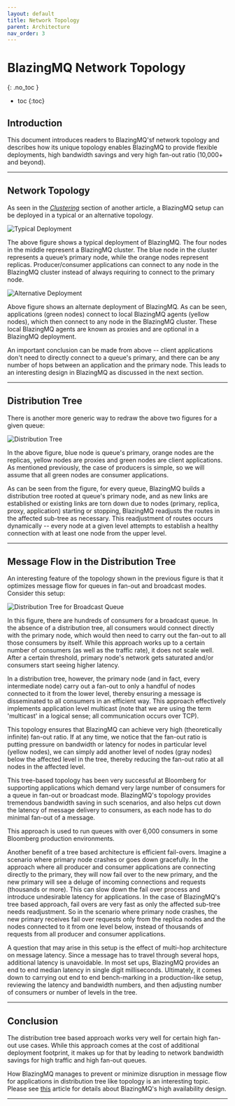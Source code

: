 ```yaml
---
layout: default
title: Network Topology
parent: Architecture
nav_order: 3
---
```


# BlazingMQ Network Topology
{: .no_toc }

* toc
{:toc}

## Introduction

This document introduces readers to BlazingMQ'sf network topology and describes
how its unique topology enables BlazingMQ to provide flexible deployments, high
bandwidth savings and very high fan-out ratio (10,000+ and beyond).

---

## Network Topology

As seen in the [*Clustering*](../clustering#clustering) section of another
article, a BlazingMQ setup can be deployed in a typical or an alternative
topology.

![Typical Deployment](../../../assets/images/TypicalDeployment.png "Typical BlazingMQ Deployment")

The above figure shows a typical deployment of BlazingMQ.  The four nodes in
the middle represent a BlazingMQ cluster.  The blue node in the cluster
represents a queue’s primary node, while the orange nodes represent
replicas.  Producer/consumer applications can connect to any node in the
BlazingMQ cluster instead of always requiring to connect to the primary node.

![Alternative Deployment](../../../assets/images/AlternativeDeployment.png "Alternative BlazingMQ Deployment")

Above figure shows an alternate deployment of BlazingMQ.  As can be seen,
applications (green nodes) connect to local BlazingMQ agents (yellow nodes),
which then connect to any node in the BlazingMQ cluster.  These local BlazingMQ
agents are known as proxies and are optional in a BlazingMQ deployment.

An important conclusion can be made from above -- client applications don't
need to directly connect to a queue's primary, and there can be any number of
hops between an application and the primary node.  This leads to an interesting
design in BlazingMQ as discussed in the next section.

---

## Distribution Tree

There is another more generic way to redraw the above two figures for a given
queue:

![Distribution Tree](../../../assets/images/tree1.png)

In the above figure, blue node is queue's primary, orange nodes are the
replicas, yellow nodes are proxies and green nodes are client applications.  As
mentioned previously, the case of producers is simple, so we will assume that
all green nodes are consumer applications.

As can be seen from the figure, for every queue, BlazingMQ builds a
distribution tree rooted at queue's primary node, and as new links are
established or existing links are torn down due to nodes (primary, replica,
proxy, application) starting or stopping, BlazingMQ readjusts the routes in the
affected sub-tree as necessary.  This readjustment of routes occurs dynamically
-- every node at a given level attempts to establish a healthy connection with
at least one node from the upper level.

---

## Message Flow in the Distribution Tree

An interesting feature of the topology shown in the previous figure is that it
optimizes message flow for queues in fan-out and broadcast modes.  Consider
this setup:

![Distribution Tree for Broadcast Queue](../../../assets/images/tree2.png)

In this figure, there are hundreds of consumers for a broadcast queue.  In the
absence of a distribution tree, all consumers would connect directly with the
primary node, which would then need to carry out the fan-out to all those
consumers by itself.  While this approach works up to a certain number of
consumers (as well as the traffic rate), it does not scale well.  After a
certain threshold, primary node's network gets saturated and/or consumers start
seeing higher latency.

In a distribution tree, however, the primary node (and in fact, every
intermediate node) carry out a fan-out to only a handful of nodes connected to
it from the lower level, thereby ensuring a message is disseminated to all
consumers in an efficient way.  This approach effectively implements
application level multicast (note that we are using the term 'multicast' in a
logical sense; all communication occurs over TCP).

This topology ensures that BlazingMQ can achieve very high (theoretically
infinite) fan-out ratio.  If at any time, we notice that the fan-out ratio is
putting pressure on bandwidth or latency for nodes in particular level (yellow
nodes), we can simply add another level of nodes (gray nodes) below the
affected level in the tree, thereby reducing the fan-out ratio at all nodes in
the affected level.

This tree-based topology has been very successful at Bloomberg for supporting
applications which demand very large number of consumers for a queue in fan-out
or broadcast mode.  BlazingMQ's topology provides tremendous bandwidth saving
in such scenarios, and also helps cut down the latency of message delivery to
consumers, as each node has to do minimal fan-out of a message.

This approach is used to run queues with over 6,000 consumers in some Bloomberg
production environments.

Another benefit of a tree based architecture is efficient fail-overs.  Imagine
a scenario where primary node crashes or goes down gracefully.  In the approach
where all producer and consumer applications are connecting directly to the
primary, they will now fail over to the new primary, and the new primary will
see a deluge of incoming connections and requests (thousands or more).  This
can slow down the fail over process and introduce undesirable latency for
applications.  In the case of BlazingMQ's tree based approach, fail overs are
very fast as only the affected sub-tree needs readjustment.  So in the scenario
where primary node crashes, the new primary receives fail over requests only
from the replica nodes and the nodes connected to it from one level below,
instead of thousands of requests from all producer and consumer applications.

A question that may arise in this setup is the effect of multi-hop architecture
on message latency.  Since a message has to travel through several hops,
additional latency is unavoidable.  In most set ups, BlazingMQ provides an end
to end median latency in single digit milliseconds.  Ultimately, it comes down
to carrying out end to end bench-marking in a production-like setup, reviewing
the latency and bandwidth numbers, and then adjusting number of consumers or
number of levels in the tree.

---

## Conclusion

The distribution tree based approach works very well for certain high fan-out
use cases.  While this approach comes at the cost of additional deployment
footprint, it makes up for that by leading to network bandwidth savings for
high traffic and high fan-out queues.

How BlazingMQ manages to prevent or minimize disruption in message flow for
applications in distribution tree like topology is an interesting topic.
Please see [this](../high_availability) article for details about BlazingMQ's
high availability design.

---
